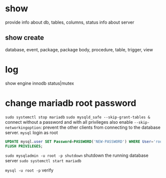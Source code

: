 # show
provide info about db, tables, columns, status info about server

## show create
database, event, package, package body, procedure, table, trigger, view


# log
show engine innodb status|mutex


# change mariadb root password
`sudo systemctl stop mariadb`
`sudo mysqld_safe --skip-grant-tables &` connect without a password and with all privileges 
also enable `--skip-networkingoption`: prevent the other clients from connecting to the database server. 
`mysql` login as root

```sql
UPDATE mysql.user SET Password=PASSWORD('NEW-PASSWORD') WHERE User='root';
FLUSH PRIVILEGES;
```
`sudo mysqladmin -u root -p shutdown` shutdown the running database server
`sudo systemctl start mariadb`

`mysql -u root -p` verify





